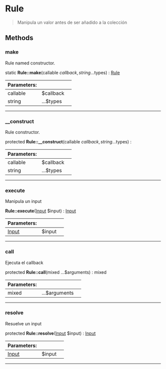 
                                                                                                                                            
    
# Rule


> Manipula un valor antes de ser añadido a la colección
>
> 








## Methods

### make
Rule named constructor.


static **Rule::make**(callable $callback, string ...$types) : [Rule](../../../../Rule.md)


|Parameters: | | |
| --- | --- | --- |
|callable |$callback |  |
|string |...$types |  |

---


### __construct
Rule constructor.


protected **Rule::__construct**(callable $callback, string ...$types) : 


|Parameters: | | |
| --- | --- | --- |
|callable |$callback |  |
|string |...$types |  |

---


### execute
Manipula un input


**Rule::execute**([Input](../../../../Input.md) $input) : [Input](../../../../Input.md)


|Parameters: | | |
| --- | --- | --- |
|[Input](../../../../Input.md) |$input |  |

---


### call
Ejecuta el callback


protected **Rule::call**(mixed ...$arguments) : mixed


|Parameters: | | |
| --- | --- | --- |
|mixed |...$arguments |  |

---


### resolve
Resuelve un input


protected **Rule::resolve**([Input](../../../../Input.md) $input) : [Input](../../../../Input.md)


|Parameters: | | |
| --- | --- | --- |
|[Input](../../../../Input.md) |$input |  |

---


                                                                                                                                                                                                                                                                                                                                                                                                            
    
                                                                                                                                                                                                                                                                             
                